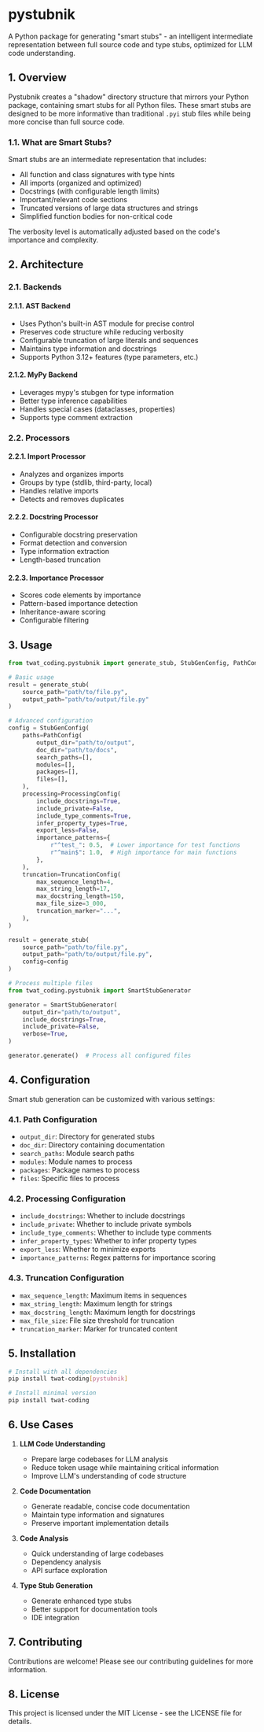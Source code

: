 # pystubnik

A Python package for generating "smart stubs" - an intelligent intermediate representation between full source code and type stubs, optimized for LLM code understanding.

## 1. Overview

Pystubnik creates a "shadow" directory structure that mirrors your Python package, containing smart stubs for all Python files. These smart stubs are designed to be more informative than traditional `.pyi` stub files while being more concise than full source code.

### 1.1. What are Smart Stubs?

Smart stubs are an intermediate representation that includes:
- All function and class signatures with type hints
- All imports (organized and optimized)
- Docstrings (with configurable length limits)
- Important/relevant code sections
- Truncated versions of large data structures and strings
- Simplified function bodies for non-critical code

The verbosity level is automatically adjusted based on the code's importance and complexity.

## 2. Architecture

### 2.1. Backends

#### 2.1.1. AST Backend
- Uses Python's built-in AST module for precise control
- Preserves code structure while reducing verbosity
- Configurable truncation of large literals and sequences
- Maintains type information and docstrings
- Supports Python 3.12+ features (type parameters, etc.)

#### 2.1.2. MyPy Backend
- Leverages mypy's stubgen for type information
- Better type inference capabilities
- Handles special cases (dataclasses, properties)
- Supports type comment extraction

### 2.2. Processors

#### 2.2.1. Import Processor
- Analyzes and organizes imports
- Groups by type (stdlib, third-party, local)
- Handles relative imports
- Detects and removes duplicates

#### 2.2.2. Docstring Processor
- Configurable docstring preservation
- Format detection and conversion
- Type information extraction
- Length-based truncation

#### 2.2.3. Importance Processor
- Scores code elements by importance
- Pattern-based importance detection
- Inheritance-aware scoring
- Configurable filtering

## 3. Usage

```python
from twat_coding.pystubnik import generate_stub, StubGenConfig, PathConfig

# Basic usage
result = generate_stub(
    source_path="path/to/file.py",
    output_path="path/to/output/file.py"
)

# Advanced configuration
config = StubGenConfig(
    paths=PathConfig(
        output_dir="path/to/output",
        doc_dir="path/to/docs",
        search_paths=[],
        modules=[],
        packages=[],
        files=[],
    ),
    processing=ProcessingConfig(
        include_docstrings=True,
        include_private=False,
        include_type_comments=True,
        infer_property_types=True,
        export_less=False,
        importance_patterns={
            r"^test_": 0.5,  # Lower importance for test functions
            r"^main$": 1.0,  # High importance for main functions
        },
    ),
    truncation=TruncationConfig(
        max_sequence_length=4,
        max_string_length=17,
        max_docstring_length=150,
        max_file_size=3_000,
        truncation_marker="...",
    ),
)

result = generate_stub(
    source_path="path/to/file.py",
    output_path="path/to/output/file.py",
    config=config
)

# Process multiple files
from twat_coding.pystubnik import SmartStubGenerator

generator = SmartStubGenerator(
    output_dir="path/to/output",
    include_docstrings=True,
    include_private=False,
    verbose=True,
)

generator.generate()  # Process all configured files
```

## 4. Configuration

Smart stub generation can be customized with various settings:

### 4.1. Path Configuration
- `output_dir`: Directory for generated stubs
- `doc_dir`: Directory containing documentation
- `search_paths`: Module search paths
- `modules`: Module names to process
- `packages`: Package names to process
- `files`: Specific files to process

### 4.2. Processing Configuration
- `include_docstrings`: Whether to include docstrings
- `include_private`: Whether to include private symbols
- `include_type_comments`: Whether to include type comments
- `infer_property_types`: Whether to infer property types
- `export_less`: Whether to minimize exports
- `importance_patterns`: Regex patterns for importance scoring

### 4.3. Truncation Configuration
- `max_sequence_length`: Maximum items in sequences
- `max_string_length`: Maximum length for strings
- `max_docstring_length`: Maximum length for docstrings
- `max_file_size`: File size threshold for truncation
- `truncation_marker`: Marker for truncated content

## 5. Installation

```bash
# Install with all dependencies
pip install twat-coding[pystubnik]

# Install minimal version
pip install twat-coding
```

## 6. Use Cases

1. **LLM Code Understanding**
   - Prepare large codebases for LLM analysis
   - Reduce token usage while maintaining critical information
   - Improve LLM's understanding of code structure

2. **Code Documentation**
   - Generate readable, concise code documentation
   - Maintain type information and signatures
   - Preserve important implementation details

3. **Code Analysis**
   - Quick understanding of large codebases
   - Dependency analysis
   - API surface exploration

4. **Type Stub Generation**
   - Generate enhanced type stubs
   - Better support for documentation tools
   - IDE integration

## 7. Contributing

Contributions are welcome! Please see our contributing guidelines for more information.

## 8. License

This project is licensed under the MIT License - see the LICENSE file for details.